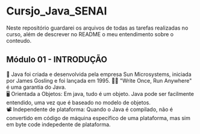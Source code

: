 # Cursjo_Java_SENAI
Neste repositório guardarei os arquivos de todas as tarefas realizadas no curso, além de descrever no README o meu entendimento sobre o conteudo.

## Módulo 01 - INTRODUÇÃO

📜 Java foi criada e desenvolvida pela empresa Sun Microsystems, iniciada por James Gosling e foi lançada em 1995.
✍🏻 "Write Once, Run Anywhere" é uma garantia do Java.  
🖥 Orientada a Objetos: Em java, tudo é um objeto. Java pode ser facilmente entendido, uma vez que é baseado no modelo de objetos.  
📽 Independente de plataforma: Quando o Java é compilado, não é convertido em código de máquina específico de uma plataforma, mas sim em byte code indepedente de plataforma.

